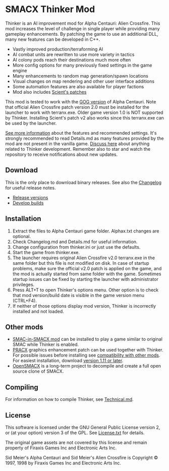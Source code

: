 
SMACX Thinker Mod
=================

Thinker is an AI improvement mod for Alpha Centauri: Alien Crossfire.
This mod increases the level of challenge in single player while providing many gameplay enhancements.
By patching the game to use an additional DLL, many new features can be developed in C++.

* Vastly improved production/terraforming AI
* AI combat units are rewritten to use more variety in tactics
* AI colony pods reach their destinations much more often
* More config options for many previously fixed settings in the game engine
* Many enhancements to random map generation/spawn locations
* Visual changes on map rendering and other user interface additions
* Some automation features are also available for player factions
* Mod also includes [Scient's patches](Details.md)

This mod is tested to work with the [GOG version](https://www.gog.com/game/sid_meiers_alpha_centauri) of Alpha Centauri.
Note that official Alien Crossfire patch version 2.0 must be installed for the launcher to work with terranx.exe.
Older game version 1.0 is NOT supported by Thinker. Installing Scient's patch v2 also works since this terranx.exe can be used by the launcher.

[See more information](Details.md) about the features and recommended settings.
It's strongly recommended to read Details.md as many features provided by the mod are not present in the vanilla game.
[Discuss here](https://github.com/induktio/thinker/discussions) about anything related to Thinker development.
Remember also to star and watch the repository to receive notifications about new updates.


Download
--------
This is the only place to download binary releases. See also the [Changelog](Changelog.md) for useful release notes.

* [Release versions](https://www.dropbox.com/sh/qsps5bhz8v020o9/AAAp6ioWxdo7vnG6Ity5W3o1a?dl=0&lst=)
* [Develop builds](https://www.dropbox.com/sh/qsps5bhz8v020o9/AADv-0D0-bPq22pgoAIcDRC3a/develop?dl=0&lst=)


Installation
------------
1. Extract the files to Alpha Centauri game folder. Alphax.txt changes are optional.
2. Check Changelog.md and Details.md for useful information.
3. Change configuration from thinker.ini or just use the defaults.
4. Start the game from thinker.exe.
5. The launcher requires original Alien Crossfire v2.0 terranx.exe in the same folder but this file is not modified on disk.
   In case of startup problems, make sure the official v2.0 patch is applied on the game, and the mod is actually started
   from same folder with the game. Sometimes startup issues can be fixed by starting the launcher with administrator privileges.
6. Press ALT+T to open Thinker's options menu. Other option is to check that mod version/build date is visible in the game version menu (CTRL+F4).
7. If neither of those options display mod version, Thinker is incorrectly installed and not loaded.


Other mods
----------
* [SMAC-in-SMACX mod](Details.md#smac-in-smacx-mod) can be installed to play a game similar to original SMAC while Thinker is enabled.
* [PRACX](https://github.com/DrazharLn/pracx) graphics enhancement patch can be used together with Thinker.
  For possible issues before installing see [compatibility with other mods](Details.md#compatibility-with-other-mods).
  For easiest installation, download [version 1.11 or later](https://github.com/DrazharLn/pracx/releases/).
* [OpenSMACX](https://github.com/b-casey/OpenSMACX) is a long-term project to decompile and create a full open source clone of SMACX.


Compiling
---------
For information on how to compile Thinker, see [Technical.md](Technical.md).


License
-------
This software is licensed under the GNU General Public License version 2, or (at your option) version 3 of the GPL. See [License.txt](License.txt) for details.

The original game assets are not covered by this license and remain property of Firaxis Games Inc and Electronic Arts Inc.

Sid Meier's Alpha Centauri and Sid Meier's Alien Crossfire is Copyright © 1997, 1998 by Firaxis Games Inc and Electronic Arts Inc.
